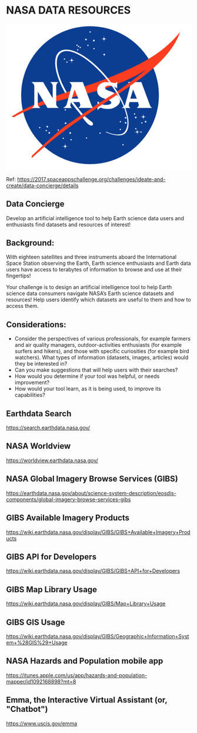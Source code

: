 # NASA DATA RESOURCES

![nasaLogo.png](https://github.com/leehaesung/NASA_DATA/blob/master/ImageFiles/nasaLogo-570x450.png)

Ref:  https://2017.spaceappschallenge.org/challenges/ideate-and-create/data-concierge/details

## Data Concierge
Develop an artificial intelligence tool to help Earth science data users and enthusiasts find datasets and resources of interest!

## Background:
With eighteen satellites and three instruments aboard the International Space Station observing the Earth, Earth science enthusiasts and Earth data users have access to terabytes of information to browse and use at their fingertips!

Your challenge is to design an artificial intelligence tool to help Earth science data consumers navigate NASA’s Earth science datasets and resources!  Help users identify which datasets are useful to them and how to access them. 

## Considerations:
* Consider the perspectives of various professionals, for example farmers and air quality managers, outdoor-activities enthusiasts (for example surfers and hikers), and those with specific curiosities (for example bird watchers).  What types of information (datasets, images, articles) would they be interested in?
* Can you make suggestions that will help users with their searches?
* How would you determine if your tool was helpful, or needs improvement?
* How would your tool learn, as it is being used, to improve its capabilities?



## Earthdata Search
https://search.earthdata.nasa.gov/

## NASA Worldview
https://worldview.earthdata.nasa.gov/

## NASA Global Imagery Browse Services (GIBS)
https://earthdata.nasa.gov/about/science-system-description/eosdis-components/global-imagery-browse-services-gibs

## GIBS Available Imagery Products
https://wiki.earthdata.nasa.gov/display/GIBS/GIBS+Available+Imagery+Products

## GIBS API for Developers
https://wiki.earthdata.nasa.gov/display/GIBS/GIBS+API+for+Developers

## GIBS Map Library Usage
https://wiki.earthdata.nasa.gov/display/GIBS/Map+Library+Usage

## GIBS GIS Usage 
https://wiki.earthdata.nasa.gov/display/GIBS/Geographic+Information+System+%28GIS%29+Usage

## NASA Hazards and Population mobile app
https://itunes.apple.com/us/app/hazards-and-population-mapper/id1092168898?mt=8

## Emma, the Interactive Virtual Assistant (or, "Chatbot")
https://www.uscis.gov/emma
